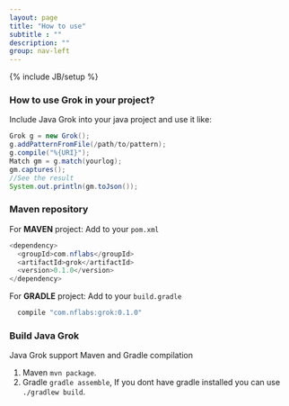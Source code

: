 ```yaml
---
layout: page
title: "How to use"
subtitle : ""
description: ""
group: nav-left
---
```

{% include JB/setup %}

### How to use Grok in your project?
Include Java Grok into your java project and use it like:

```java
Grok g = new Grok();
g.addPatternFromFile(/path/to/pattern);
g.compile("%{URI}");
Match gm = g.match(yourlog);
gm.captures();
//See the result
System.out.println(gm.toJson());
```

### Maven repository
For **MAVEN** project: Add to your `pom.xml`

```java
<dependency>
  <groupId>com.nflabs</groupId>
  <artifactId>grok</artifactId>
  <version>0.1.0</version>
</dependency>
```

For **GRADLE** project: Add to your `build.gradle`

```java
  compile "com.nflabs:grok:0.1.0"
```

### Build Java Grok

Java Grok support Maven and Gradle compilation
 
 1. Maven ``mvn package``.
 2. Gradle ``gradle assemble``, If you dont have gradle installed you can use ``./gradlew build``.	
